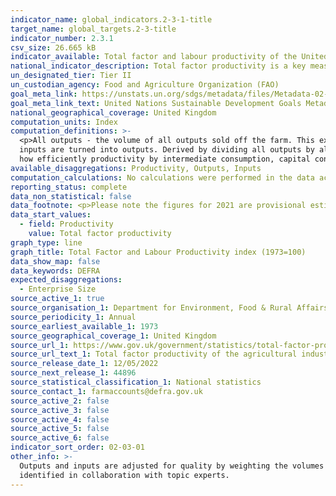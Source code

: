 ```yaml
---
indicator_name: global_indicators.2-3-1-title
target_name: global_targets.2-3-title
indicator_number: 2.3.1
csv_size: 26.665 kB
indicator_available: Total factor and labour productivity of the United Kingdom agriculture industry
national_indicator_description: Total factor productivity is a key measure of the economic performance of agriculture and an important driver of farm incomes. It represents how efficiently the agricultural industry uses the resources that are available to turn inputs into outputs.
un_designated_tier: Tier II
un_custodian_agency: Food and Agriculture Organization (FAO)
goal_meta_link: https://unstats.un.org/sdgs/metadata/files/Metadata-02-03-01.pdf
goal_meta_link_text: United Nations Sustainable Development Goals Metadata (PDF 4.0 MB)
national_geographical_coverage: United Kingdom
computation_units: Index
computation_definitions: >-
  <p>All outputs - the volume of all outputs sold off the farm. This excludes transactions within the industry.</p> <p>All inputs - the volume of goods and services purchased and consumed. This excludes transactions within the industry.</p><p>Total factor productivity - how efficiently all
  inputs are turned into outputs. Derived by dividing all outputs by all inputs.</p><p>Partial productivity (part of the productivity disaggregation) - partial productivity shows the impact key inputs have on productivity. It measures total outputs against a part of the inputs and shows
  how efficiently productivity by intermediate consumption, capital consumption, labour or land is transformed into outputs. Derived by dividing all outputs by each factor.</p>
available_disaggregations: Productivity, Outputs, Inputs
computation_calculations: No calculations were performed in the data acquisition of this indicator as appropriate data was readily available in the final format specified by this indicator.
reporting_status: complete
data_non_statistical: false
data_footnote: <p>Please note the figures for 2021 are provisional estimates.</p><p>The 'All Inputs' figures include Entrepreneurial Labour.</p>
data_start_values:
  - field: Productivity
    value: Total factor productivity
graph_type: line
graph_title: Total Factor and Labour Productivity index (1973=100)
data_show_map: false
data_keywords: DEFRA
expected_disaggregations:
  - Enterprise Size
source_active_1: true
source_organisation_1: Department for Environment, Food & Rural Affairs (Defra)
source_periodicity_1: Annual
source_earliest_available_1: 1973
source_geographical_coverage_1: United Kingdom
source_url_1: https://www.gov.uk/government/statistics/total-factor-productivity-of-the-agricultural-industry
source_url_text_1: Total factor productivity of the agricultural industry
source_release_date_1: 12/05/2022
source_next_release_1: 44896
source_statistical_classification_1: National statistics
source_contact_1: farmaccounts@defra.gov.uk
source_active_2: false
source_active_3: false
source_active_4: false
source_active_5: false
source_active_6: false
indicator_sort_order: 02-03-01
other_info: >-
  Outputs and inputs are adjusted for quality by weighting the volumes by price. This indicator is being used as an approximation of the UN SDG Indicator. Where possible, we will work to identify or develop UK data to meet the global indicator specification. This indicator has been
  identified in collaboration with topic experts.
---
```

